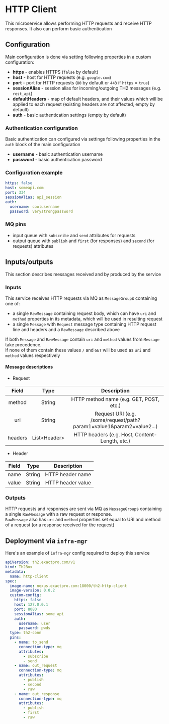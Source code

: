 # HTTP Client

This microservice allows performing HTTP requests and receive HTTP responses. It also can perform basic authentication

## Configuration

Main configuration is done via setting following properties in a custom configuration:

+ **https** - enables HTTPS (`false` by default)
+ **host** - host for HTTP requests (e.g. `google.com`)
+ **port** - port for HTTP requests (`80` by default or `443` if `https` = `true`)
+ **sessionAlias** - session alias for incoming/outgoing TH2 messages (e.g. `rest_api`)
+ **defaultHeaders** - map of default headers, and their values which will be applied to each request (existing headers are not affected, empty by default)
+ **auth** - basic authentication settings (empty by default)

### Authentication configuration

Basic authentication can configured via settings following properties in the `auth` block of the main configuration

+ **username** - basic authentication username
+ **password** - basic authentication password

### Configuration example

```yaml
https: false
host: someapi.com
port: 334
sessionAlias: api_session
auth:
  username: coolusername
  password: verystrongpassword
```

### MQ pins

* input queue with `subscribe` and `send` attributes for requests
* output queue with `publish` and `first` (for responses) and `second` (for requests) attributes

## Inputs/outputs

This section describes messages received and by produced by the service

### Inputs

This service receives HTTP requests via MQ as `MessageGroup`s containing one of:

* a single `RawMessage` containing request body, which can have `uri` and `method` properties in its metadata, which will be used in resulting request
* a single `Message` with `Request` message type containing HTTP request line and headers and a `RawMessage` described above

If both `Message` and `RawMessage` contain `uri` and `method` values from `Message` take precedence.  
If none of them contain these values `/` and `GET` will be used as `uri` and `method` values respectively

#### Message descriptions

* Request

|Field|Type|Description|
|:---:|:---:|:---:|
|method|String|HTTP method name (e.g. GET, POST, etc.)|
|uri|String|Request URI (e.g. /some/request/path?param1=value1&param2=value2...)|
|headers|List\<Header>|HTTP headers (e.g. Host, Content-Length, etc.)|

* Header

|Field|Type|Description|
|:---:|:---:|:---:|
|name|String|HTTP header name|
|value|String|HTTP header value|

### Outputs

HTTP requests and responses are sent via MQ as `MessageGroup`s containing a single `RawMessage` with a raw request or response.   
`RawMessage` also has `uri` and `method` properties set equal to URI and method of a request (or a response received for the request)

## Deployment via `infra-mgr`

Here's an example of `infra-mgr` config required to deploy this service

```yaml
apiVersion: th2.exactpro.com/v1
kind: Th2Box
metadata:
  name: http-client
spec:
  image-name: nexus.exactpro.com:18000/th2-http-client
  image-version: 0.0.2
  custom-config:
    https: false
    host: 127.0.0.1
    port: 8080
    sessionAlias: some_api
    auth:
      username: user
      password: pwds
  type: th2-conn
  pins:
    - name: to_send
      connection-type: mq
      attributes:
        - subscribe
        - send
    - name: out_request
      connection-type: mq
      attributes:
        - publish
        - second
        - raw
    - name: out_response
      connection-type: mq
      attributes:
        - publish
        - first
        - raw 
```